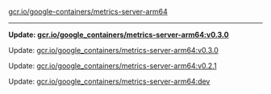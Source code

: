 [gcr.io/google-containers/metrics-server-arm64](https://hub.docker.com/r/cruse/metrics-server-arm64/tags/) 

----
**Update: [gcr.io/google_containers/metrics-server-arm64:v0.3.0](https://hub.docker.com/r/cruse/metrics-server-arm64/tags/)**

Update: [gcr.io/google_containers/metrics-server-arm64:v0.3.0](https://hub.docker.com/r/cruse/metrics-server-arm64/tags/)

Update: [gcr.io/google_containers/metrics-server-arm64:v0.2.1](https://hub.docker.com/r/cruse/metrics-server-arm64/tags/)

Update: [gcr.io/google_containers/metrics-server-arm64:dev](https://hub.docker.com/r/cruse/metrics-server-arm64/tags/)


